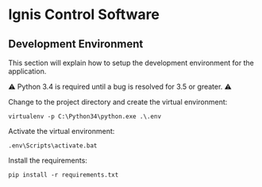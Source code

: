 # Ignis Control Software

## Development Environment

This section will explain how to setup the development environment for the application.

:warning: Python 3.4 is required until a bug is resolved for 3.5 or greater. :warning:

Change to the project directory and create the virtual environment:
```
virtualenv -p C:\Python34\python.exe .\.env
```

Activate the virtual environment:
```
.env\Scripts\activate.bat
```

Install the requirements:
```
pip install -r requirements.txt
```